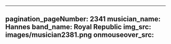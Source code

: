 ------
pagination_pageNumber: 2341
musician_name: Hannes
band_name: Royal Republic
img_src: images/musician2381.png
onmouseover_src: 
------